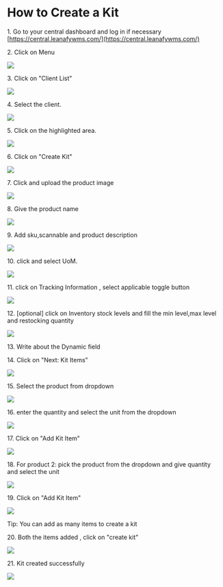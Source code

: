 # How to Create a Kit



1\. Go to your central dashboard and log in if necessary [https://central.leanafywms.com/](https://central.leanafywms.com/)


2\. Click on Menu

![](https://ajeuwbhvhr.cloudimg.io/colony-recorder.s3.amazonaws.com/files/2023-08-22/5e5bf47b-ddb8-4295-a9e3-f6f7bd062800/ascreenshot.jpeg?tl_px=0,0&br_px=1719,961&force_format=png&width=1120.0&wat=1&wat_opacity=0.7&wat_gravity=northwest&wat_url=https://colony-recorder.s3.us-west-1.amazonaws.com/images/watermarks/FB923C_standard.png&wat_pad=61,39)


3\. Click on "Client List"

![](https://ajeuwbhvhr.cloudimg.io/colony-recorder.s3.amazonaws.com/files/2023-08-22/951aa14d-674a-4756-b6ee-6bd463c84c60/ascreenshot.jpeg?tl_px=0,509&br_px=1719,1470&force_format=png&width=1120.0&wat=1&wat_opacity=0.7&wat_gravity=northwest&wat_url=https://colony-recorder.s3.us-west-1.amazonaws.com/images/watermarks/FB923C_standard.png&wat_pad=457,276)


4\. Select the client.

![](https://ajeuwbhvhr.cloudimg.io/colony-recorder.s3.amazonaws.com/files/2023-08-22/fff0068a-e1f7-4940-9016-e83067fa2359/ascreenshot.jpeg?tl_px=1,303&br_px=2294,1584&force_format=png&width=1120.0&wat=1&wat_opacity=0.7&wat_gravity=northwest&wat_url=https://colony-recorder.s3.us-west-1.amazonaws.com/images/watermarks/FB923C_standard.png&wat_pad=524,277)


5\. Click on the highlighted area.

![](https://ajeuwbhvhr.cloudimg.io/colony-recorder.s3.amazonaws.com/files/2023-08-22/055e9dc8-becb-40fa-b702-619f8ab8840a/ascreenshot.jpeg?tl_px=93,0&br_px=2386,1281&force_format=png&width=1120.0&wat=1&wat_opacity=0.7&wat_gravity=northwest&wat_url=https://colony-recorder.s3.us-west-1.amazonaws.com/images/watermarks/FB923C_standard.png&wat_pad=524,193)


6\. Click on "Create Kit"

![](https://ajeuwbhvhr.cloudimg.io/colony-recorder.s3.amazonaws.com/files/2023-08-22/03509d62-1b42-4acd-becb-1451c463d1a5/user_cropped_screenshot.jpeg?tl_px=0,0&br_px=2940,1606&force_format=png&width=1120.0&wat=1&wat_opacity=0.7&wat_gravity=northwest&wat_url=https://colony-recorder.s3.us-west-1.amazonaws.com/images/watermarks/FB923C_standard.png&wat_pad=868,72)


7\. Click and upload the product image

![](https://ajeuwbhvhr.cloudimg.io/colony-recorder.s3.amazonaws.com/files/2023-08-22/299fe48a-8e1c-4d31-973e-d45f8a7f96da/ascreenshot.jpeg?tl_px=0,0&br_px=2940,1606&force_format=png&width=1120.0&wat=1&wat_opacity=0.7&wat_gravity=northwest&wat_url=https://colony-recorder.s3.us-west-1.amazonaws.com/images/watermarks/FB923C_standard.png&wat_pad=578,110)


8\. Give the product name

![](https://ajeuwbhvhr.cloudimg.io/colony-recorder.s3.amazonaws.com/files/2023-08-22/132bc0e2-1025-4ef9-9bea-20dad27f3e40/user_cropped_screenshot.jpeg?tl_px=0,0&br_px=2940,1606&force_format=png&width=1120.0&wat=1&wat_opacity=0.7&wat_gravity=northwest&wat_url=https://colony-recorder.s3.us-west-1.amazonaws.com/images/watermarks/FB923C_standard.png&wat_pad=633,196)


9\. Add sku,scannable and product description

![](https://ajeuwbhvhr.cloudimg.io/colony-recorder.s3.amazonaws.com/files/2023-08-22/633ff809-1d5f-4dd7-87f1-2415add35e2c/user_cropped_screenshot.jpeg?tl_px=204,0&br_px=2498,1066&force_format=png&width=1120.0&wat=1&wat_opacity=0.7&wat_gravity=northwest&wat_url=https://colony-recorder.s3.us-west-1.amazonaws.com/images/watermarks/FB923C_standard.png&wat_pad=737,402)


10\. click and select UoM.

![](https://ajeuwbhvhr.cloudimg.io/colony-recorder.s3.amazonaws.com/files/2023-08-22/89583a84-f53e-4c08-93db-949d4052f99a/ascreenshot.jpeg?tl_px=720,644&br_px=2440,1606&force_format=png&width=1120.0&wat=1&wat_opacity=0.7&wat_gravity=northwest&wat_url=https://colony-recorder.s3.us-west-1.amazonaws.com/images/watermarks/FB923C_standard.png&wat_pad=524,392)


11\. click on Tracking Information , select applicable toggle button

![](https://ajeuwbhvhr.cloudimg.io/colony-recorder.s3.amazonaws.com/files/2023-08-22/0c4f2204-79b1-48c2-8ce6-5962bcad74da/user_cropped_screenshot.jpeg?tl_px=646,87&br_px=2940,1368&force_format=png&width=1120.0&wat=1&wat_opacity=0.7&wat_gravity=northwest&wat_url=https://colony-recorder.s3.us-west-1.amazonaws.com/images/watermarks/FB923C_standard.png&wat_pad=582,277)


12\. [optional] click on Inventory stock levels and fill the min level,max level and restocking quantity

![](https://ajeuwbhvhr.cloudimg.io/colony-recorder.s3.amazonaws.com/files/2023-08-22/aac0024e-7237-4245-80e8-e52cb93aefb7/user_cropped_screenshot.jpeg?tl_px=646,0&br_px=2940,1257&force_format=png&width=1120.0&wat=1&wat_opacity=0.7&wat_gravity=northwest&wat_url=https://colony-recorder.s3.us-west-1.amazonaws.com/images/watermarks/FB923C_standard.png&wat_pad=572,83)


13\. Write about the Dynamic field


14\. Click on "Next: Kit Items"

![](https://ajeuwbhvhr.cloudimg.io/colony-recorder.s3.amazonaws.com/files/2023-08-22/b9d703b8-556d-4945-90ef-acd7ff244668/ascreenshot.jpeg?tl_px=784,644&br_px=2504,1606&force_format=png&width=1120.0&wat=1&wat_opacity=0.7&wat_gravity=northwest&wat_url=https://colony-recorder.s3.us-west-1.amazonaws.com/images/watermarks/FB923C_standard.png&wat_pad=524,494)


15\. Select the product from dropdown

![](https://ajeuwbhvhr.cloudimg.io/colony-recorder.s3.amazonaws.com/files/2023-08-22/210fac9c-66cc-4a08-95c6-4670d7e4d22e/ascreenshot.jpeg?tl_px=0,0&br_px=2940,1606&force_format=png&width=1120.0&wat=1&wat_opacity=0.7&wat_gravity=northwest&wat_url=https://colony-recorder.s3.us-west-1.amazonaws.com/images/watermarks/FB923C_standard.png&wat_pad=591,159)


16\. enter the quantity and select the unit from the dropdown

![](https://ajeuwbhvhr.cloudimg.io/colony-recorder.s3.amazonaws.com/files/2023-08-22/480ed86f-7106-4150-8abd-a7586103a4d1/ascreenshot.jpeg?tl_px=964,207&br_px=2684,1168&force_format=png&width=1120.0&wat=1&wat_opacity=0.7&wat_gravity=northwest&wat_url=https://colony-recorder.s3.us-west-1.amazonaws.com/images/watermarks/FB923C_standard.png&wat_pad=524,276)


17\. Click on "Add Kit Item"

![](https://ajeuwbhvhr.cloudimg.io/colony-recorder.s3.amazonaws.com/files/2023-08-22/48d5f441-0bf0-414b-acf8-d076a7ee72d6/ascreenshot.jpeg?tl_px=463,324&br_px=2756,1606&force_format=png&width=1120.0&wat=1&wat_opacity=0.7&wat_gravity=northwest&wat_url=https://colony-recorder.s3.us-west-1.amazonaws.com/images/watermarks/FB923C_standard.png&wat_pad=524,517)


18\. For product 2: pick the product from the dropdown and give quantity and select the unit

![](https://ajeuwbhvhr.cloudimg.io/colony-recorder.s3.amazonaws.com/files/2023-08-22/93f319e4-d89b-4ee7-8fc4-de43497cf2ec/ascreenshot.jpeg?tl_px=988,231&br_px=2708,1192&force_format=png&width=1120.0&wat=1&wat_opacity=0.7&wat_gravity=northwest&wat_url=https://colony-recorder.s3.us-west-1.amazonaws.com/images/watermarks/FB923C_standard.png&wat_pad=524,277)


19\. Click on "Add Kit Item"

![](https://ajeuwbhvhr.cloudimg.io/colony-recorder.s3.amazonaws.com/files/2023-08-22/9d1d395f-6ca5-45a6-be22-c2764108dcce/ascreenshot.jpeg?tl_px=493,324&br_px=2786,1606&force_format=png&width=1120.0&wat=1&wat_opacity=0.7&wat_gravity=northwest&wat_url=https://colony-recorder.s3.us-west-1.amazonaws.com/images/watermarks/FB923C_standard.png&wat_pad=523,526)


Tip: You can add as many items to create a kit


20\. Both the items added , click on "create kit"

![](https://ajeuwbhvhr.cloudimg.io/colony-recorder.s3.amazonaws.com/files/2023-08-22/a0207803-90d8-4863-a806-05c88400f015/ascreenshot.jpeg?tl_px=0,324&br_px=2293,1606&force_format=png&width=1120.0&wat=1&wat_opacity=0.7&wat_gravity=northwest&wat_url=https://colony-recorder.s3.us-west-1.amazonaws.com/images/watermarks/FB923C_standard.png&wat_pad=494,536)


21\. Kit created successfully

![](https://ajeuwbhvhr.cloudimg.io/colony-recorder.s3.amazonaws.com/files/2023-08-22/47b71380-eb71-4eda-908a-6c64292e3393/user_cropped_screenshot.jpeg?tl_px=0,0&br_px=1997,1281&force_format=png&width=1120.0&wat=1&wat_opacity=0.7&wat_gravity=northwest&wat_url=https://colony-recorder.s3.us-west-1.amazonaws.com/images/watermarks/FB923C_standard.png&wat_pad=547,32)
